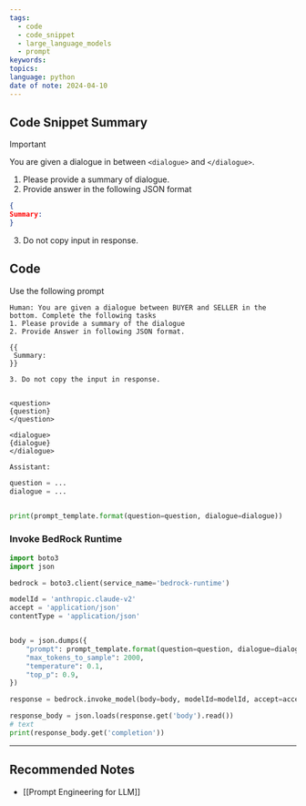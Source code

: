 ```yaml
---
tags:
  - code
  - code_snippet
  - large_language_models
  - prompt
keywords: 
topics: 
language: python
date of note: 2024-04-10
---
```


## Code Snippet Summary

>[!important]
>You are given a dialogue in between `<dialogue>` and `</dialogue>`. 
>1. Please provide a summary of dialogue. 
>2. Provide answer in the following JSON format
>   ```json
>{
 >Summary: 
>}
>   ```
> 3. Do not copy input in response.


## Code

Use the following prompt

```text
Human: You are given a dialogue between BUYER and SELLER in the bottom. Complete the following tasks
1. Please provide a summary of the dialogue
2. Provide Answer in following JSON format.

{{
 Summary: 
}}

3. Do not copy the input in response.


<question>
{question}
</question>

<dialogue>
{dialogue}
</dialogue>

Assistant:
```

```python
question = ...
dialogue = ...


print(prompt_template.format(question=question, dialogue=dialogue))
```

### Invoke BedRock  Runtime

```python
import boto3
import json

bedrock = boto3.client(service_name='bedrock-runtime')

modelId = 'anthropic.claude-v2'
accept = 'application/json'
contentType = 'application/json'


body = json.dumps({
    "prompt": prompt_template.format(question=question, dialogue=dialogue),
    "max_tokens_to_sample": 2000,
    "temperature": 0.1,
    "top_p": 0.9,
})

response = bedrock.invoke_model(body=body, modelId=modelId, accept=accept, contentType=contentType)

response_body = json.loads(response.get('body').read())
# text
print(response_body.get('completion'))
```




-----------
##  Recommended Notes

- [[Prompt Engineering for LLM]]